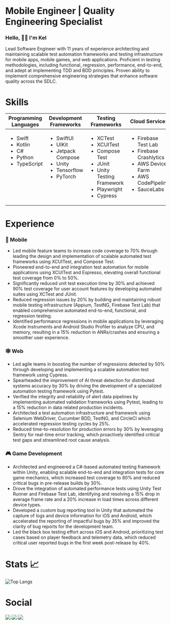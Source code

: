 <h1 align="left"> Mobile Engineer |  Quality Engineering Specialist </h1>

### Hello, 👋🏼 I'm Kel 

Lead Software Engineer with 11 years of experience architecting and maintaining scalable test automation frameworks and testing infrastructure for mobile apps, mobile games, and web applications. Proficient in testing methodologies, including functional, regression, performance, end-to-end, and adept at implementing TDD and BDD principles. Proven ability to implement comprehensive engineering strategies that enhance software quality across the SDLC.

# Skills

<table style="table-layout: fixed; width: 100%;">
  <thead>
    <tr>
      <th width="20%">Programming Languages</th>
      <th width="20%">Development Frameworks</th>
      <th width="20%">Testing Frameworks</th>
      <th width="20%">Cloud Services</th>
      <th width="20%">Tools</th>
    </tr>
  </thead>
  <tbody>
    <tr>
      <td valign="top">
        <ul>
          <li>Swift</li>
          <li>Kotlin</li>
          <li>C#</li>
          <li>Python</li>
          <li>TypeScript</li>
        </ul>
      </td>
      <td valign="top">
        <ul>
          <li>SwiftUI</li>
          <li>UIKit</li>
          <li>Jetpack Compose</li>
          <li>Unity</li>
          <li>Tensorflow</li>
          <li>PyTorch</li>
        </ul>
      </td>
      <td valign="top">
        <ul>
          <li>XCTest</li>
          <li>XCUITest</li>
          <li>Compose Test</li>
          <li>JUnit</li>
          <li>Unity Testing Framework</li>
          <li>Playwright</li>
          <li>Cypress</li>
        </ul>
      </td>
      <td valign="top">
        <ul>
          <li>Firebase Test Lab</li>
          <li>Firebase Crashlytics</li>
          <li>AWS Device Farm</li>
          <li>AWS CodePipeline</li>
          <li>SauceLabs</li>
        </ul>
      </td>
      <td valign="top">
        <ul>
          <li>Sentry</li>
          <li>Datadog</li>
          <li>Xcode Instruments</li>
          <li>Android Studio Profiler</li>
          <li>Postman</li>
          <li>Docker</li>
          <li>PostgreSQL</li>
        </ul>
      </td>
    </tr>
  </tbody>
</table>


# Experience

### 📱 Mobile 
- Led mobile feature teams to increase code coverage to 70% through leading the design and implementation of scalable automated test frameworks using XCUITest, and Compose Test.
- Pioneered end-to-end and integration test automation for mobile applications using XCUITest and Espresso, elevating overall functional test coverage from 0% to 50%.
- Significantly reduced unit test execution time by 30% and achieved 90% test coverage for user account features by developing automated suites using XCTest and JUnit.
- Reduced regression issues by 20% by building and maintaining robust mobile testing infrastructure (Appium, TestNG, Firebase Test Lab) that enabled comprehensive automated end-to-end, functional, and regression testing.
- Identified performance regressions in mobile applications by leveraging Xcode Instruments and Android Studio Profiler to analyze CPU, and memory, resulting in a 15% reduction in ANRs/crashes and ensuring a smoother user experience.

### 🕸️ Web
- Led agile teams in boosting the number of regressions detected by 50% through developing and implementing a scalable automation test framework using Cypress.
- Spearheaded the improvement of AI threat detection for distributed systems accuracy by 30% by driving the development of a specialized automation testing framework using Pytest.
- Verified the integrity and reliability of alert data pipelines by implementing automated validation frameworks using Pytest, leading to a 15% reduction in data related production incidents.
- Architected a test automation infrastructure and framework using Selenium WebDriver, Cucumber BDD, TestNG, and CircleCI which accelerated regression testing cycles by 25%.
- Reduced time-to-resolution for production errors by 30% by leveraging Sentry for real-time error tracking, which proactively identified critical test gaps and streamlined root cause analysis.

### 🎮 Game Development
- Architected and engineered a C#-based automated testing framework within Unity, enabling scalable end-to-end and integration tests for core game mechanics, which increased test coverage to 80% and reduced critical bugs in pre-release builds by 30%.
- Drove the integration of automated performance tests using Unity Test Runner and Firebase Test Lab, identifying and resolving a 15% drop in average frame rate and a 20% increase in load times across different device types.
- Developed a custom bug reporting tool in Unity that automated the capture of logs and device information for iOS and Android, which accelerated the reporting of impactful bugs by 35% and improved the clarity of bug reports for the development team.
- Led the black box testing effort across iOS and Android, prioritizing test cases based on player feedback and telemetry data, which reduced critical user reported bugs in the first week post-release by 40%.

# Stats 📈

![Top Langs](https://github-readme-stats.vercel.app/api/top-langs/?username=KelCodesStuff&theme=gotham)

# Social

<p align="left">
  <a href="https://linkedin.com/in/kelcodes" > <img align="center" src="https://img.icons8.com/color/50/linkedin.png"/> </a>
  <a href="https://twitter.com/kelcodesstuff" > <img align="center" src="https://img.icons8.com/color/50/twitter.png"/> </a>
  <a href="https://twitch.com/kelcodes" > <img align="center" src="https://img.icons8.com/color/50/twitch.png"/> </a>
</p>
